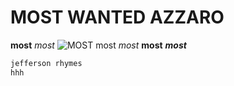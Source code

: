 # MOST WANTED AZZARO
**most**
*most*
![MOST](https://github.com/user-attachments/assets/66b4b691-5a46-4f82-9f0d-4af38e99503a)
most
*most*
**most**
***most***

```xml
jefferson rhymes
hhh
````````````
